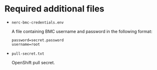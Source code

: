# Required additional files

- `nerc-bmc-credentials.env`

  A file containing BMC username and password in the following format:

  ```
  password=secret.password
  username=root
  ```

- `pull-secret.txt`

  OpenShift pull secret.
